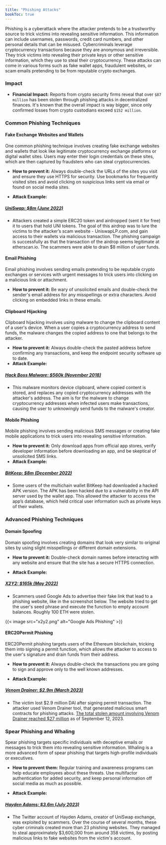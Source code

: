 ```yaml
---
title: "Phishing Attacks"
bookToc: true
---
```


Phishing is a cyberattack where the attacker pretends to be a trustworthy source to trick victims into revealing sensitive information. This information can include usernames, passwords, credit card numbers, and other personal details that can be misused. Cybercriminals leverage cryptocurrency transactions because they are anonymous and irreversible. They trick victims into revealing their private keys or other sensitive information, which they use to steal their cryptocurrency. These attacks can come in various forms such as fake wallet apps, fraudulent websites, or scam emails pretending to be from reputable crypto exchanges.

### Impact

- **Financial Impact:** Reports from crypto security firms reveal that over `$87 million` has been stolen through phishing attacks in decentralized finances. It's known that the overall impact is way bigger, since only confirmed losses from crypto custodians exceed `$152 million`.

### Common Phishing Techniques

#### Fake Exchange Websites and Wallets

One common phishing technique involves creating fake exchange websites and wallets that look like legitimate cryptocurrency exchange platforms or digital wallet sites. Users may enter their login credentials on these sites, which are then captured by fraudsters who can steal cryptocurrencies.

- **How to prevent it:** Always double-check the URLs of the sites you visit and ensure they use HTTPS for security. Use bookmarks for frequently visited sites and avoid clicking on suspicious links sent via email or found on social media sites.

- **Attack Example:**

##### [UniSwap: $8m (June 2022)](https://blog.checkpoint.com/2022/07/12/8-million-dollars-stolen-in-a-uniswap-phishing-attack/)

- Attackers created a simple ERC20 token and airdropped (sent it for free) it to users that hold UNI tokens. The goal of this airdrop was to lure the victims to the attacker’s scam website - UniswapLP.com, and gain access to their wallets via malicious transaction. The phishing campaign is successfully as that the transaction of the airdrop seems legitimate at etherscan.io. The scammers were able to drain $8 million of user funds.

#### Email Phishing

Email phishing involves sending emails pretending to be reputable crypto exchanges or services with urgent messages to trick users into clicking on a malicious link or attachment.

- **How to prevent it:** Be wary of unsolicited emails and double-check the sender's email address for any misspellings or extra characters. Avoid clicking on embedded links in these emails.

#### Clipboard Hijacking

Clipboard hijacking involves using malware to change the clipboard content of a user's device. When a user copies a cryptocurrency address to send funds, the malware changes the copied address to one that belongs to the attacker.
- **How to prevent it:** Always double-check the pasted address before confirming any transactions, and keep the endpoint security software up to date.
- **Attack Example:**

##### [Hack Boss Malware: $560k (November 2018)](https://decoded.avast.io/romanalinkeova/hackboss-a-cryptocurrency-stealing-malware-distributed-through-telegram/)

- This malware monitors device clipboard, where copied content is stored, and replaces any copied cryptocurrency addresses with the attacker's address. The aim is for the malware to change cryptocurrency addresses when infected users make transactions, causing the user to unknowingly send funds to the malware's creator.

#### Mobile Phishing

Mobile phishing involves sending malicious SMS messages or creating fake mobile applications to trick users into revealing sensitive information.
- **How to prevent it:** Only download apps from official app stores, verify developer information before downloading an app, and be skeptical of unsolicited SMS links.
- **Attack Example:**

##### [BitKeep: $8m (December 2022)](https://cointelegraph.com/news/hackers-drain-8m-in-assets-from-bitkeep-wallets-in-latest-defi-exploit)

- Some users of the multichain wallet BitKeep had downloaded a hacked APK version. The APK has been hacked due to a vulnerability in the API server used by the wallet app. This allowed the attacker to access the app’s database, which held critical user information such as private keys of their wallets.

### Advanced Phishing Techniques

#### Domain Spoofing

Domain spoofing involves creating domains that look very similar to original sites by using slight misspellings or different domain extensions.
- **How to prevent it:** Double-check domain names before interacting with any website and ensure that the site has a secure HTTPS connection.

- **Attack Example:**

##### [X2Y2: $165k (May 2022)](https://twitter.com/Serpent/status/1523833573815373824)

- Scammers used Google Ads to advertise their fake link that lead to a phishing website, like in the screenshot below. The website tried to get the user's seed phrase and execute the function to empty account balances. Roughly 100 ETH were stolen.

{{< image src="x2y2.png" alt="Google Ads Phishing" >}}

#### ERC20Permit Phishing

ERC20Permit phishing targets users of the Ethereum blockchain, tricking them into signing a permit function, which allows the attacker to access to the user's signature and drain funds from their address.

- **How to prevent it:** Always double-check the transactions you are going to sign and approve only to the well known addresses.

- **Attack Example:**

##### [Venom Drainer: $2.9m (March 2023)](https://twitter.com/realScamSniffer/status/1639260170021740545)

- The victim lost $2.9 million DAI after signing permit transaction. The attacker used Venom Drainer tool, that generated malicious smart contracts for phishing attacks. [The total stolen amount involving Venom Drainer reached $27 million](https://dune.com/scamsniffer/venom-drainer-stats) as of September 12, 2023.

### Spear Phishing and Whaling

Spear phishing targets specific individuals with deceptive emails or messages to trick them into revealing sensitive information. Whaling is a more advanced form of spear phishing that targets high-profile individuals or executives.

- **How to prevent them:** Regular training and awareness programs can help educate employees about these threats. Use multifactor authentication for added security, and keep personal information off social media as much as possible.

- **Attack Example:**

##### [Hayden Adams: $3.6m (July 2023)](https://cointelegraph.com/news/hackers-compromise-uniswap-founder-twitter-account-promote-scam)

- The Twitter account of Hayden Adams, creator of UniSwap exchange, was exploited by scammers. Over the course of several months, these cyber criminals created more than 23 phishing websites. They managed to steal approximately $3,600,000 from around 358 victims, by posting malicious links to fake websites from the victim's account.
